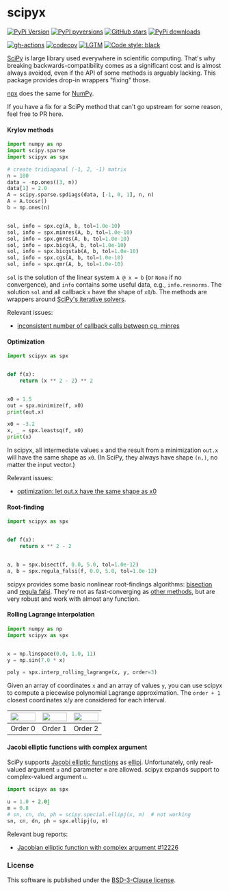 # scipyx

[![PyPi Version](https://img.shields.io/pypi/v/scipyx.svg?style=flat-square)](https://pypi.org/project/scipyx/)
[![PyPI pyversions](https://img.shields.io/pypi/pyversions/scipyx.svg?style=flat-square)](https://pypi.org/project/scipyx/)
[![GitHub stars](https://img.shields.io/github/stars/nschloe/scipyx.svg?style=flat-square&logo=github&label=Stars&logoColor=white)](https://github.com/nschloe/scipyx)
[![PyPi downloads](https://img.shields.io/pypi/dm/scipyx.svg?style=flat-square)](https://pypistats.org/packages/scipyx)

[![gh-actions](https://img.shields.io/github/workflow/status/nschloe/scipyx/ci?style=flat-square)](https://github.com/nschloe/scipyx/actions?query=workflow%3Aci)
[![codecov](https://img.shields.io/codecov/c/github/nschloe/scipyx.svg?style=flat-square)](https://app.codecov.io/gh/nschloe/scipyx)
[![LGTM](https://img.shields.io/lgtm/grade/python/github/nschloe/scipyx.svg?style=flat-square)](https://lgtm.com/projects/g/nschloe/scipyx)
[![Code style: black](https://img.shields.io/badge/code%20style-black-000000.svg?style=flat-square)](https://github.com/psf/black)

[SciPy](https://www.scipy.org/) is large library used everywhere in scientific
computing. That's why breaking backwards-compatibility comes as a significant cost and
is almost always avoided, even if the API of some methods is arguably lacking. This
package provides drop-in wrappers "fixing" those.

[npx](https://github.com/nschloe/npx) does the same for [NumPy](https://numpy.org/).

If you have a fix for a SciPy method that can't go upstream for some reason, feel free
to PR here.

#### Krylov methods

```python
import numpy as np
import scipy.sparse
import scipyx as spx

# create tridiagonal (-1, 2, -1) matrix
n = 100
data = -np.ones((3, n))
data[1] = 2.0
A = scipy.sparse.spdiags(data, [-1, 0, 1], n, n)
A = A.tocsr()
b = np.ones(n)


sol, info = spx.cg(A, b, tol=1.0e-10)
sol, info = spx.minres(A, b, tol=1.0e-10)
sol, info = spx.gmres(A, b, tol=1.0e-10)
sol, info = spx.bicg(A, b, tol=1.0e-10)
sol, info = spx.bicgstab(A, b, tol=1.0e-10)
sol, info = spx.cgs(A, b, tol=1.0e-10)
sol, info = spx.qmr(A, b, tol=1.0e-10)
```

`sol` is the solution of the linear system `A @ x = b` (or `None` if no convergence),
and `info` contains some useful data, e.g., `info.resnorms`. The solution `sol` and all
callback `x` have the shape of `x0`/`b`.
The methods are wrappers around [SciPy's iterative
solvers](https://docs.scipy.org/doc/scipy/reference/sparse.linalg.html).

Relevant issues:

- [inconsistent number of callback calls between cg, minres](https://github.com/scipy/scipy/issues/13936)

#### Optimization

```python
import scipyx as spx


def f(x):
    return (x ** 2 - 2) ** 2


x0 = 1.5
out = spx.minimize(f, x0)
print(out.x)

x0 = -3.2
x, _ = spx.leastsq(f, x0)
print(x)
```

In scipyx, all intermediate values `x` and the result from a minimization `out.x` will
have the same shape as `x0`. (In SciPy, they always have shape `(n,)`, no matter the
input vector.)

Relevant issues:

- [optimization: let out.x have the same shape as
  x0](https://github.com/scipy/scipy/issues/13869)

#### Root-finding

```python
import scipyx as spx


def f(x):
    return x ** 2 - 2


a, b = spx.bisect(f, 0.0, 5.0, tol=1.0e-12)
a, b = spx.regula_falsi(f, 0.0, 5.0, tol=1.0e-12)
```

scipyx provides some basic nonlinear root-findings algorithms:
[bisection](https://en.wikipedia.org/wiki/Bisection_method) and [regula
falsi](https://en.wikipedia.org/wiki/Regula_falsi). They're not as fast-converging as
[other methods](https://en.wikipedia.org/wiki/Newton%27s_method), but are very robust
and work with almost any function.

#### Rolling Lagrange interpolation

```python
import numpy as np
import scipyx as spx


x = np.linspace(0.0, 1.0, 11)
y = np.sin(7.0 * x)

poly = spx.interp_rolling_lagrange(x, y, order=3)
```

Given an array of coordinates `x` and an array of values `y`, you can use scipyx to
compute a piecewise polynomial Lagrange approximation. The `order + 1` closest
coordinates x/y are considered for each interval.

| <img src="https://nschloe.github.io/scipyx/interp-0.svg" width="100%"> | <img src="https://nschloe.github.io/scipyx/interp-1.svg" width="100%"> | <img src="https://nschloe.github.io/scipyx/interp-2.svg" width="100%"> |
| :--------------------------------------------------------------------: | :--------------------------------------------------------------------: | :--------------------------------------------------------------------: |
|                                Order 0                                 |                                Order 1                                 |                                Order 2                                 |

#### Jacobi elliptic functions with complex argument

SciPy supports
[Jacobi elliptic functions](https://en.wikipedia.org/wiki/Jacobi_elliptic_functions) as
[ellipj](https://docs.scipy.org/doc/scipy/reference/generated/scipy.special.ellipj.html).
Unfortunately, only real-valued argument `u` and parameter `m` are allowed. scipyx
expands support to complex-valued argument `u`.

```python
import scipyx as spx

u = 1.0 + 2.0j
m = 0.8
# sn, cn, dn, ph = scipy.special.ellipj(x, m)  # not working
sn, cn, dn, ph = spx.ellipj(u, m)
```

Relevant bug reports:
- [Jacobian elliptic function with complex argument
  #12226](https://github.com/scipy/scipy/issues/12226)

### License

This software is published under the [BSD-3-Clause
license](https://spdx.org/licenses/BSD-3-Clause.html).
